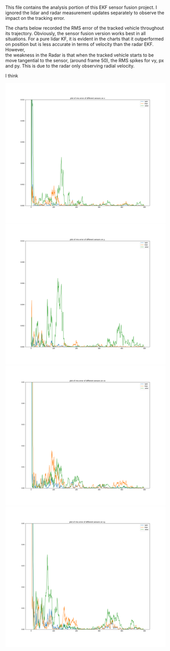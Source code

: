 This file contains the analysis portion of this EKF sensor fusion project. I ignored the lidar and radar 
measurement updates separately to observe the impact on the tracking error.

The charts below recorded the RMS error of the tracked vehicle throughout its trajectory. Obviously, 
the sensor fusion version works best in all situations. For a pure lidar KF, it is evident in the charts
that it outperformed on position but is less accurate in terms of velocity than the radar EKF. However,  
the weakness in the Radar is that when the tracked vehicle starts to be move tangential to the sensor,
(around frame 50), the RMS spikes for vy, px and py. This is due to the radar only observing radial velocity.

I think 

![alt text](charts/x.png)
![alt text](charts/y.png)
![alt text](charts/vx.png)
![alt text](charts/vy.png)

